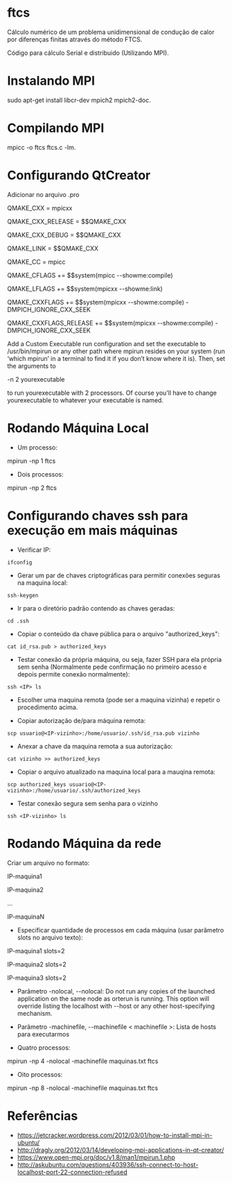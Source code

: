 ftcs
====

Cálculo numérico de um problema unidimensional de condução de calor por diferenças finitas através do método FTCS.

Código para cálculo Serial e distribuido (Utilizando MPI).

Instalando MPI
==========================

sudo apt-get install libcr-dev mpich2 mpich2-doc.

Compilando MPI
==========================

mpicc -o ftcs ftcs.c -lm.

Configurando QtCreator
==========================
Adicionar no arquivo .pro

QMAKE_CXX = mpicxx

QMAKE_CXX_RELEASE = $$QMAKE_CXX

QMAKE_CXX_DEBUG = $$QMAKE_CXX

QMAKE_LINK = $$QMAKE_CXX

QMAKE_CC = mpicc
 
QMAKE_CFLAGS += $$system(mpicc --showme:compile)

QMAKE_LFLAGS += $$system(mpicxx --showme:link)

QMAKE_CXXFLAGS += $$system(mpicxx --showme:compile) -DMPICH_IGNORE_CXX_SEEK

QMAKE_CXXFLAGS_RELEASE += $$system(mpicxx --showme:compile) -DMPICH_IGNORE_CXX_SEEK


Add a Custom Executable run configuration and set the executable to /usr/bin/mpirun or any other path where mpirun resides on your system (run ‘which mpirun’ in a terminal to find it if you don’t know where it is). Then, set the arguments to

-n 2 yourexecutable

to run yourexecutable with 2 processors. Of course you’ll have to change yourexecutable to whatever your executable is named.

Rodando Máquina Local
===========================

* Um processo:

mpirun -np 1 ftcs

* Dois processos:

mpirun -np 2 ftcs

Configurando chaves ssh para execução em mais máquinas
===========================

* Verificar IP:
```shell
ifconfig
```

* Gerar um par de chaves criptográficas para permitir conexões seguras na maquina local:
```shell
ssh-keygen
```

* Ir para o diretório padrão contendo as chaves geradas:
```shell
cd .ssh
```

* Copiar o conteúdo da chave pública para o arquivo "authorized_keys":
```shell
cat id_rsa.pub > authorized_keys
```

* Testar conexão da própria máquina, ou seja, fazer SSH para ela própria sem senha (Normalmente pede confirmação no primeiro acesso e depois permite conexão normalmente):
```shell
ssh <IP> ls
```

* Escolher uma maquina remota (pode ser a maquina vizinha) e repetir o procedimento acima.

* Copiar autorização de/para máquina remota:
```shell
scp usuario@<IP-vizinho>:/home/usuario/.ssh/id_rsa.pub vizinho
```

* Anexar a chave da maquina remota a sua autorização:
```shell
cat vizinho >> authorized_keys
```

*  Copiar o arquivo atualizado na maquina local para a mauqina remota:
```shell
scp authorized_keys usuario@<IP-vizinho>:/home/usuario/.ssh/authorized_keys
```

* Testar conexão segura sem senha para o vizinho
```shell
ssh <IP-vizinho> ls 
```

Rodando Máquina da rede
===========================
Criar um arquivo no formato:

IP-maquina1

IP-maquina2

...

IP-maquinaN


* Especificar quantidade de processos em cada máquina (usar parâmetro slots no arquivo texto):

IP-maquina1 slots=2

IP-maquina2 slots=2

IP-maquina3 slots=2

* Parâmetro -nolocal, --nolocal: Do not run any copies of the launched application on the same node as orterun is running. This option will override listing the localhost with --host or any other host-specifying mechanism.
* Parâmetro -machinefile, --machinefile < machinefile >: Lista de hosts para executarmos

* Quatro processos:

mpirun -np 4 -nolocal -machinefile maquinas.txt ftcs

* Oito processos:

mpirun -np 8 -nolocal -machinefile maquinas.txt ftcs


Referências
===========================

* https://jetcracker.wordpress.com/2012/03/01/how-to-install-mpi-in-ubuntu/
* http://dragly.org/2012/03/14/developing-mpi-applications-in-qt-creator/ 
* https://www.open-mpi.org/doc/v1.8/man1/mpirun.1.php
* http://askubuntu.com/questions/403936/ssh-connect-to-host-localhost-port-22-connection-refused 